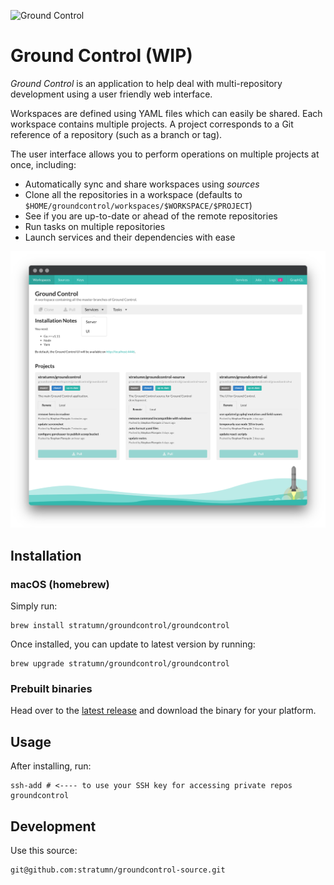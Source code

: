 ![Ground Control](https://raw.githubusercontent.com/stratumn/groundcontrol/master/hero.png)

# Ground Control (WIP)

*Ground Control* is an application to help deal with multi-repository development using a user friendly web interface.

Workspaces are defined using YAML files which can easily be shared.
Each workspace contains multiple projects.
A project corresponds to a Git reference of a repository (such as a branch or tag).

The user interface allows you to perform operations on multiple projects at once, including:

- Automatically sync and share workspaces using *sources*
- Clone all the repositories in a workspace (defaults to `$HOME/groundcontrol/workspaces/$WORKSPACE/$PROJECT`)
- See if you are up-to-date or ahead of the remote repositories
- Run tasks on multiple repositories
- Launch services and their dependencies with ease

![Ground Control](https://raw.githubusercontent.com/stratumn/groundcontrol/master/screenshot.png)

## Installation

### macOS (homebrew)

Simply run:

```
brew install stratumn/groundcontrol/groundcontrol
```

Once installed, you can update to latest version by running:

```
brew upgrade stratumn/groundcontrol/groundcontrol
```

### Prebuilt binaries

Head over to the [latest release](https://github.com/stratumn/groundcontrol/releases/latest) and download the binary for your platform.

## Usage

After installing, run:

```
ssh-add # <---- to use your SSH key for accessing private repos
groundcontrol
```

## Development

Use this source:

```
git@github.com:stratumn/groundcontrol-source.git
```
